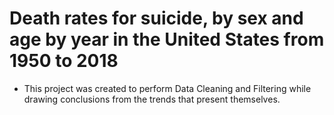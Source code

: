 # Death rates for suicide, by sex and age by year in the United States from 1950 to 2018
- This project was created to perform Data Cleaning and Filtering while drawing conclusions from the trends that present themselves.
